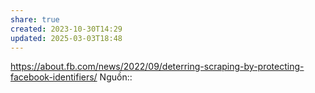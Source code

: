 ```yaml
---
share: true
created: 2023-10-30T14:29
updated: 2025-03-03T18:48
---
```

https://about.fb.com/news/2022/09/deterring-scraping-by-protecting-facebook-identifiers/ 
Nguồn:: 